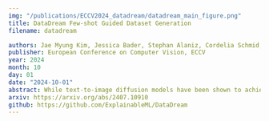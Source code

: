 ```yaml
---
img: "/publications/ECCV2024_datadream/datadream_main_figure.png"
title: DataDream Few-shot Guided Dataset Generation
filename: datadream

authors: Jae Myung Kim, Jessica Bader, Stephan Alaniz, Cordelia Schmid, Zeynep Akata
publisher: European Conference on Computer Vision, ECCV
year: 2024
month: 10
day: 01
date: "2024-10-01"
abstract: While text-to-image diffusion models have been shown to achieve state-of-the-art results in image synthesis, they have yet to prove their effectiveness in downstream applications. Previous work has proposed to generate data for image classifier training given limited real data access. However, these methods struggle to generate in-distribution images or depict fine-grained features, thereby hindering the generalization of classification models trained on synthetic datasets. We propose DataDream, a framework for synthesizing classification datasets that more faithfully represents the real data distribution when guided by few-shot examples of the target classes. DataDream fine-tunes LoRA weights for the image generation model on the few real images before generating the training data using the adapted model. We then fine-tune LoRA weights for CLIP using the synthetic data to improve downstream image classification over previous approaches on a large variety of datasets. We demonstrate the efficacy of DataDream through extensive experiments, surpassing state-of-the-art classification accuracy with few-shot data across 7 out of 10 datasets, while being competitive on the other 3. Additionally, we provide insights into the impact of various  factors, such as the number of real-shot and generated images as well as  the fine-tuning compute on model performance. The code is available at https://github.com/ExplainableML/DataDream.
arxiv: https://arxiv.org/abs/2407.10910
github: https://github.com/ExplainableML/DataDream
---
```

